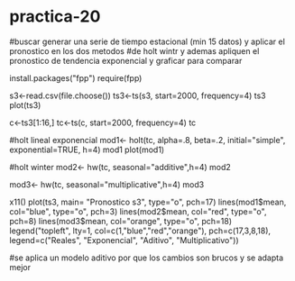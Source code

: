 # practica-20
#buscar generar una serie de tiempo estacional (min 15 datos) y aplicar el pronostico en los dos metodos 
#de holt wintr y ademas apliquen el pronostico de tendencia exponencial y graficar para comparar


install.packages("fpp")
require(fpp)


s3<-read.csv(file.choose())
ts3<-ts(s3, start=2000, frequency=4)
ts3
plot(ts3)

c<-ts3[1:16,]
tc<-ts(c, start=2000,  frequency=4)
tc


#holt lineal exponencial
mod1<- holt(tc, alpha=.8, beta=.2, initial="simple", exponential=TRUE, h=4)
mod1
plot(mod1)

#holt winter
mod2<- hw(tc, seasonal="additive",h=4)
mod2

mod3<- hw(tc, seasonal="multiplicative",h=4)
mod3

x11()
plot(ts3, main= "Pronostico s3",  type="o", pch=17)
lines(mod1$mean, col="blue", type="o", pch=3)
lines(mod2$mean, col="red", type="o", pch=8)
lines(mod3$mean, col="orange", type="o", pch=18)
legend("topleft", lty=1, col=c(1,"blue","red","orange"), pch=c(17,3,8,18),
       legend=c("Reales",  "Exponencial", "Aditivo", "Multiplicativo")) 

#se aplica un modelo aditivo por que los cambios son brucos y se adapta mejor
